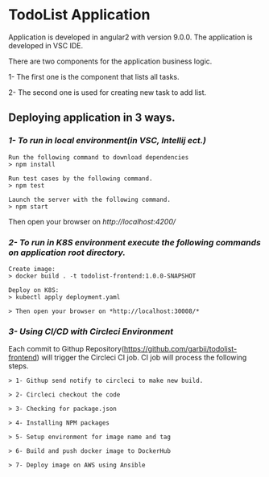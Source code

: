 # TodoList Application

Application is developed in angular2 with version 9.0.0.
The application is developed in VSC IDE.

There are two components for the application business logic.

1- The first one is the component that lists all tasks.

2- The second one is used for creating new task to add list. 

## Deploying application in 3 ways.

### *1- To run in local environment(in VSC, Intellij ect.)*
```
Run the following command to download dependencies
> npm install

Run test cases by the following command.
> npm test

Launch the server with the following command.
> npm start
```
Then open your browser on *http://localhost:4200/*

### *2- To run in K8S environment execute the following commands on application root directory.*
```
Create image:
> docker build . -t todolist-frontend:1.0.0-SNAPSHOT

Deploy on K8S:
> kubectl apply deployment.yaml

> Then open your browser on *http://localhost:30008/*
```

### *3- Using CI/CD with Circleci Environment* 

Each commit to Githup Repository(https://github.com/garbii/todolist-frontend)
will trigger the Circleci CI job. CI job will process the following steps.
```
> 1- Githup send notify to circleci to make new build.

> 2- Circleci checkout the code

> 3- Checking for package.json

> 4- Installing NPM packages

> 5- Setup environment for image name and tag

> 6- Build and push docker image to DockerHub 

> 7- Deploy image on AWS using Ansible
```
